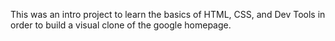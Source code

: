 This was an intro project to learn the basics of HTML, CSS, and Dev Tools in order to build a visual clone of the google homepage.